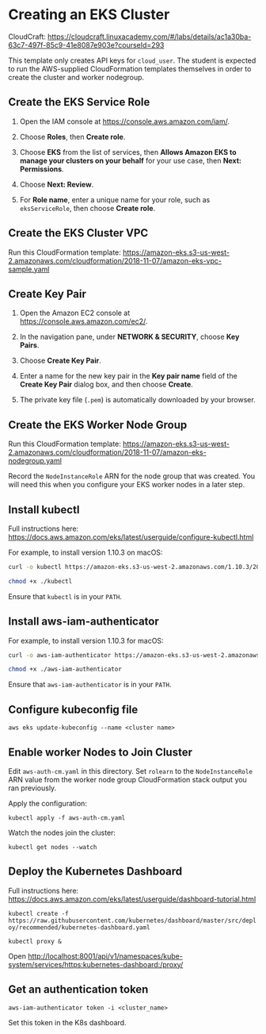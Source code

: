 # Creating an EKS Cluster

CloudCraft: <https://cloudcraft.linuxacademy.com/#/labs/details/ac1a30ba-63c7-497f-85c9-41e8087e903e?courseId=293>

This template only creates API keys for `cloud_user`. The student is expected to run the AWS-supplied CloudFormation templates themselves in order to create the cluster and worker nodegroup.

## Create the EKS Service Role

1. Open the IAM console at [https://console\.aws\.amazon\.com/iam/](https://console.aws.amazon.com/iam/)\.

1. Choose **Roles**, then **Create role**\.

1. Choose **EKS** from the list of services, then **Allows Amazon EKS to manage your clusters on your behalf** for your use case, then **Next: Permissions**\.

1. Choose **Next: Review**\.

1. For **Role name**, enter a unique name for your role, such as `eksServiceRole`, then choose **Create role**\.

## Create the EKS Cluster VPC

Run this CloudFormation template: <https://amazon-eks.s3-us-west-2.amazonaws.com/cloudformation/2018-11-07/amazon-eks-vpc-sample.yaml>

## Create Key Pair

1. Open the Amazon EC2 console at [https://console\.aws\.amazon\.com/ec2/](https://console.aws.amazon.com/ec2/)\.

1. In the navigation pane, under **NETWORK & SECURITY**, choose **Key Pairs**.

1. Choose **Create Key Pair**.

1. Enter a name for the new key pair in the **Key pair name** field of the **Create Key Pair** dialog box, and then choose **Create**.

1. The private key file (`.pem`) is automatically downloaded by your browser.

## Create the EKS Worker Node Group

Run this CloudFormation template:
<https://amazon-eks.s3-us-west-2.amazonaws.com/cloudformation/2018-11-07/amazon-eks-nodegroup.yaml>

Record the `NodeInstanceRole` ARN for the node group that was created. You will need this when you configure your EKS worker nodes in a later step.

## Install kubectl

Full instructions here: <https://docs.aws.amazon.com/eks/latest/userguide/configure-kubectl.html>

For example, to install version 1.10.3 on macOS:

```sh
curl -o kubectl https://amazon-eks.s3-us-west-2.amazonaws.com/1.10.3/2018-07-26/bin/darwin/amd64/kubectl

chmod +x ./kubectl
```

Ensure that `kubectl` is in your `PATH`.

## Install aws-iam-authenticator

For example, to install version 1.10.3 for macOS:

```sh
curl -o aws-iam-authenticator https://amazon-eks.s3-us-west-2.amazonaws.com/1.10.3/2018-07-26/bin/darwin/amd64/aws-iam-authenticator

chmod +x ./aws-iam-authenticator
```

Ensure that `aws-iam-authenticator` is in your `PATH`.

## Configure kubeconfig file

`aws eks update-kubeconfig --name <cluster name>`

## Enable worker Nodes to Join Cluster

Edit `aws-auth-cm.yaml` in this directory. Set `rolearn` to the `NodeInstanceRole` ARN value from the worker node group CloudFormation stack output you ran previously.

Apply the configuration:

`kubectl apply -f aws-auth-cm.yaml`

Watch the nodes join the cluster:

`kubectl get nodes --watch`

## Deploy the Kubernetes Dashboard

Full instructions here: <https://docs.aws.amazon.com/eks/latest/userguide/dashboard-tutorial.html>

`kubectl create -f https://raw.githubusercontent.com/kubernetes/dashboard/master/src/deploy/recommended/kubernetes-dashboard.yaml`

`kubectl proxy &`

Open <http://localhost:8001/api/v1/namespaces/kube-system/services/https:kubernetes-dashboard:/proxy/>

## Get an authentication token

`aws-iam-authenticator token -i <cluster_name>`

Set this token in the K8s dashboard.